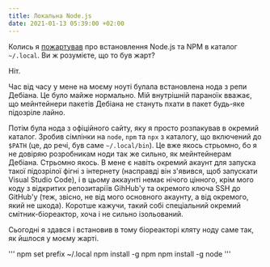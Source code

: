 ```yaml
---
title: Локальна Node.js
date: 2021-01-13 05:39:00 +02:00
---
```


Колись я [пожартував][1] про встановлення Node.js та NPM в каталог `~/.local`. Ви ж розумієте, що то був жарт?

Ніт.

Час від часу у мене на моєму ноуті булала встановлена нода з репи Дебіана. Це було майже нормально. Мій внутрішній параноїк вважає, що мейнтейнери пакетів Дебіана не стануть пхати в пакет будь-яке підозріле лайно.

Потім була нода з офіційного сайту, яку я просто розпакував в окремий каталог. Зробив сімлінки на `node`, `npm` та `npx` з каталогу, що включений до `$PATH` (це, до речі, був саме `~/.local/bin`). Це вже якось стрьомно, бо я не довіряю розробникам ноди так же сильно, як мейнтейнерам Дебіана. Стрьомно якось. В мене є навіть окремий акаунт для запуска такої підозрілої фігні з інтернету (насправді він з'явився, щоб запускати Visual Studio Code), і в цьому аккаунті немає нічого цінного, крім мого коду з відкритих репозитаріїв GihHub'у та окремого ключа SSH до GitHub'у (теж, звісно, не від мого основного акаунту, а від окремого, який не шкода). Коротше кажучи, такий собі спеціальний окремий смітник-біореактор, хоча і не сильно ізольований.

Сьогодні я здався і встановив в тому біореакторі кляту ноду саме так, як йшлося у моєму жарті.

'''
npm set prefix ~/.local
npm install -g npm
npm install -g node
'''

[1]: https://twitter.com/kastaneda/status/1299545926881640451